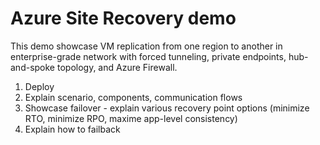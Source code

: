 # Azure Site Recovery demo
This demo showcase VM replication from one region to another in enterprise-grade network with forced tunneling, private endpoints, hub-and-spoke topology, and Azure Firewall.

1. Deploy
2. Explain scenario, components, communication flows
3. Showcase failover - explain various recovery point options (minimize RTO, minimize RPO, maxime app-level consistency)
4. Explain how to failback
